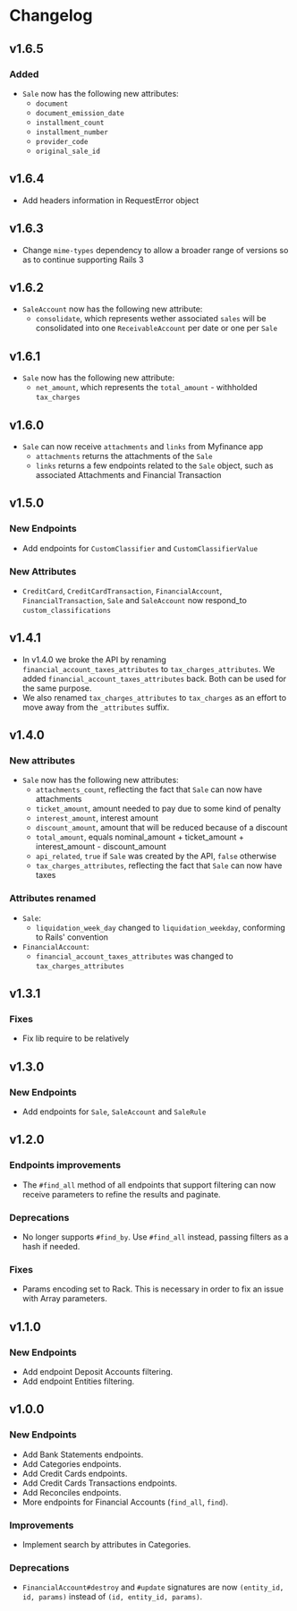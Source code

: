 # Changelog
## v1.6.5
### Added
- `Sale` now has the following new attributes:
  * `document`
  * `document_emission_date`
  * `installment_count`
  * `installment_number`
  * `provider_code`
  * `original_sale_id`
## v1.6.4
- Add headers information in RequestError object
## v1.6.3
- Change `mime-types` dependency to allow a broader range of versions so as to continue supporting Rails 3
## v1.6.2
- `SaleAccount` now has the following new attribute:
  - `consolidate`, which represents wether associated `sales` will be consolidated into one `ReceivableAccount` per date or one per `Sale`
## v1.6.1
- `Sale` now has the following new attribute:
  - `net_amount`, which represents the `total_amount` - withholded `tax_charges`
## v1.6.0
- `Sale` can now receive `attachments` and `links` from Myfinance app
  - `attachments` returns the attachments of the `Sale`
  - `links` returns a few endpoints related to the `Sale` object, such as associated Attachments and Financial Transaction
## v1.5.0
### New Endpoints
- Add endpoints for `CustomClassifier` and `CustomClassifierValue`
### New Attributes
- `CreditCard`, `CreditCardTransaction`, `FinancialAccount`, `FinancialTransaction`, `Sale` and `SaleAccount`
now respond_to `custom_classifications`
## v1.4.1
- In v1.4.0 we broke the API by renaming `financial_account_taxes_attributes` to `tax_charges_attributes`.
We added `financial_account_taxes_attributes` back. Both can be used for the same purpose.
- We also renamed `tax_charges_attributes` to `tax_charges` as an effort to move away from the `_attributes` suffix.
## v1.4.0
### New attributes
- `Sale` now has the following new attributes:
  - `attachments_count`, reflecting the fact that `Sale` can now have attachments
  - `ticket_amount`, amount needed to pay due to some kind of penalty
  - `interest_amount`, interest amount
  - `discount_amount`, amount that will be reduced because of a discount
  - `total_amount`, equals nominal_amount + ticket_amount + interest_amount - discount_amount
  - `api_related`, `true` if `Sale` was created by the API, `false` otherwise
  - `tax_charges_attributes`, reflecting the fact that `Sale` can now have taxes
### Attributes renamed
- `Sale`:
  - `liquidation_week_day` changed to `liquidation_weekday`, conforming to Rails' convention
- `FinancialAccount`:
  - `financial_account_taxes_attributes` was changed to `tax_charges_attributes`
## v1.3.1
### Fixes
- Fix lib require to be relatively

## v1.3.0
### New Endpoints
- Add endpoints for `Sale`, `SaleAccount` and `SaleRule`

## v1.2.0
### Endpoints improvements
- The `#find_all` method of all endpoints that support filtering can now receive parameters to refine the results and paginate.
### Deprecations
- No longer supports `#find_by`. Use `#find_all` instead, passing filters as a hash if needed.
### Fixes
- Params encoding set to Rack. This is necessary in order to fix an issue with Array parameters.

## v1.1.0

### New Endpoints
- Add endpoint Deposit Accounts filtering.
- Add endpoint Entities filtering.

## v1.0.0

### New Endpoints
- Add Bank Statements endpoints.
- Add Categories endpoints.
- Add Credit Cards endpoints.
- Add Credit Cards Transactions endpoints.
- Add Reconciles endpoints.
- More endpoints for Financial Accounts (`find_all`, `find`).
### Improvements
- Implement search by attributes in Categories.
###  Deprecations
- `FinancialAccount#destroy` and `#update` signatures are now `(entity_id, id, params)` instead of `(id, entity_id, params)`.
